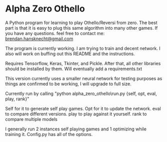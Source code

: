 # Alpha Zero Othello

A Python program for learning to play Othello/Reversi from zero. The best part is that it is easy
to plug this same algorithm into many other games. If you have any questions. feel free to contact me:
brendan.hansknecht@gmail.com

The program is currently working. I am trying to train and decent network. I also will work on buffing out
this README and the instructions.

Requires Tensorflow, Keras, Tkinter, and Pickle. After that, all other libraries should be installed by them.
Will eventually add a requirements.txt

This version currently uses a smaller neural network for testing purposes as things are confirmed
to be working, I will upgrade to full size.

Currently run by calling "python alpha_zero_othello\run.py {self, opt, eval, play, rank}"

Self for it to generate self play games.
Opt for it to update the network.
eval to compare different versions.
play to play against it yourself.
rank to compare multiple models

I generally run 2 instances self playing games and 1 optimizing while training it.
Config.py has all of the options. 